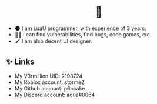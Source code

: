 <h1 align="center">🥞</h1>

* 🌑 I am LuaU programmer, with experience of 3 years.
* 🧑‍💻 I can find vulnerabilities, find bugs, code games, etc.
* 🖌️ I am also decent UI designer.

## ✨ Links

* My V3rmillion UID: 2198724
* My Roblox account: storme2
* My Github account: p6ncake
* My Discord account: aqua#0064
